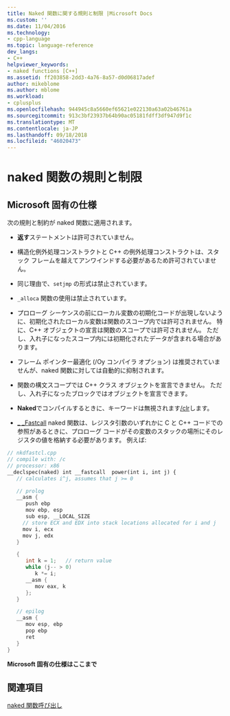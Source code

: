 ```yaml
---
title: Naked 関数に関する規則と制限 |Microsoft Docs
ms.custom: ''
ms.date: 11/04/2016
ms.technology:
- cpp-language
ms.topic: language-reference
dev_langs:
- C++
helpviewer_keywords:
- naked functions [C++]
ms.assetid: ff203858-2dd3-4a76-8a57-d0d06817adef
author: mikeblome
ms.author: mblome
ms.workload:
- cplusplus
ms.openlocfilehash: 944945c8a5660ef65621e022130a63a02b46761a
ms.sourcegitcommit: 913c3bf23937b64b90ac05181fdff3df947d9f1c
ms.translationtype: MT
ms.contentlocale: ja-JP
ms.lasthandoff: 09/18/2018
ms.locfileid: "46020473"
---
```

# <a name="rules-and-limitations-for-naked-functions"></a>naked 関数の規則と制限

## <a name="microsoft-specific"></a>Microsoft 固有の仕様

次の規則と制約が naked 関数に適用されます。

- **返す**ステートメントは許可されていません。

- 構造化例外処理コンストラクトと C++ の例外処理コンストラクトは、スタック フレームを越えてアンワインドする必要があるため許可されていません。

- 同じ理由で、`setjmp` の形式は禁止されています。

- `_alloca` 関数の使用は禁止されています。

- プロローグ シーケンスの前にローカル変数の初期化コードが出現しないように、初期化されたローカル変数は関数のスコープ内では許可されません。 特に、C++ オブジェクトの宣言は関数のスコープでは許可されません。 ただし、入れ子になったスコープ内には初期化されたデータが含まれる場合があります。

- フレーム ポインター最適化 (/Oy コンパイラ オプション) は推奨されていませんが、naked 関数に対しては自動的に抑制されます。

- 関数の構文スコープでは C++ クラス オブジェクトを宣言できません。 ただし、入れ子になったブロックではオブジェクトを宣言できます。

- **Naked**でコンパイルするときに、キーワードは無視されます[/clr](../build/reference/clr-common-language-runtime-compilation.md)します。

- [_ _Fastcall](../cpp/fastcall.md) naked 関数は、レジスタ引数のいずれかに C と C++ コードでの参照があるときに、プロローグ コードがその変数のスタックの場所にそのレジスタの値を格納する必要があります。 例えば:

```cpp
// nkdfastcl.cpp
// compile with: /c
// processor: x86
__declspec(naked) int __fastcall  power(int i, int j) {
   // calculates i^j, assumes that j >= 0

   // prolog
   __asm {
      push ebp
      mov ebp, esp
      sub esp, __LOCAL_SIZE
     // store ECX and EDX into stack locations allocated for i and j
     mov i, ecx
     mov j, edx
   }

   {
      int k = 1;   // return value
      while (j-- > 0)
         k *= i;
      __asm {
         mov eax, k
      };
   }

   // epilog
   __asm {
      mov esp, ebp
      pop ebp
      ret
   }
}
```

**Microsoft 固有の仕様はここまで**

## <a name="see-also"></a>関連項目

[naked 関数呼び出し](../cpp/naked-function-calls.md)